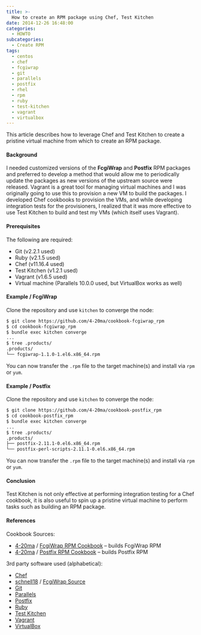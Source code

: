 ```yaml
---
title: >-
  How to create an RPM package using Chef, Test Kitchen
date: 2014-12-26 16:48:00
categories:
  - HOWTO
subcategories:
  - Create RPM
tags:
  - centos
  - chef
  - fcgiwrap
  - git
  - parallels
  - postfix
  - rhel
  - rpm
  - ruby
  - test-kitchen
  - vagrant
  - virtualbox
---
```


This article describes how to leverage Chef and Test Kitchen to create a pristine virtual machine from which to create an RPM package.

#### Background

I needed customized versions of the **FcgiWrap** and **Postfix** RPM packages and preferred to develop a method that would allow me to periodically update the packages as new versions of the upstream source were released. Vagrant is a great tool for managing virtual machines and I was originally going to use this to provision a new VM to build the packages. I developed Chef cookbooks to provision the VMs, and while developing integration tests for the provisioners, I realized that it was more effective to use Test Kitchen to build and test my VMs (which itself uses Vagrant).

<!-- more -->

#### Prerequisites

The following are required:

- Git (v2.2.1 used)
- Ruby (v2.1.5 used)
- Chef (v11.16.4 used)
- Test Kitchen (v1.2.1 used)
- Vagrant (v1.6.5 used)
- Virtual machine (Parallels 10.0.0 used, but VirtualBox works as well)

#### Example / FcgiWrap

Clone the repository and use `kitchen` to converge the node:

```` bash
$ git clone https://github.com/4-20ma/cookbook-fcgiwrap_rpm
$ cd cookbook-fcgiwrap_rpm
$ bundle exec kitchen converge
...
$ tree .products/
.products/
└── fcgiwrap-1.1.0-1.el6.x86_64.rpm
````

You can now transfer the `.rpm` file to the target machine(s) and install via `rpm` or `yum`.

#### Example / Postfix

Clone the repository and use `kitchen` to converge the node:

```` bash
$ git clone https://github.com/4-20ma/cookbook-postfix_rpm
$ cd cookbook-postfix_rpm
$ bundle exec kitchen converge
...
$ tree .products/
.products/
├── postfix-2.11.1-0.el6.x86_64.rpm
└── postfix-perl-scripts-2.11.1-0.el6.x86_64.rpm
````

You can now transfer the `.rpm` file to the target machine(s) and install via `rpm` or `yum`.

#### Conclusion

Test Kitchen is not only effective at performing integration testing for a Chef cookbook, it is also useful to spin up a pristine virtual machine to perform tasks such as building an RPM package.

####  References

Cookbook Sources:

- <nop class="fa fa-github"> [4-20ma](https://github.com/4-20ma) / [FcgiWrap RPM Cookbook](https://github.com/4-20ma/cookbook-fcgiwrap_rpm) – builds FcgiWrap RPM
- <nop class="fa fa-github"> [4-20ma](https://github.com/4-20ma) / [Postfix RPM Cookbook](https://github.com/4-20ma/cookbook-postfix_rpm) – builds Postfix RPM

3rd party software used (alphabetical):

- [Chef](https://www.chef.io)
- <nop class="fa fa-github"> [schnell18](https://github.com/schnell18) / [FcgiWrap Source](https://github.com/schnell18/fcgiwrap)
- [Git](https://git-scm.com)
- [Parallels](http://www.parallels.com)
- [Postfix](http://www.postfix.org)
- [Ruby](https://www.ruby-lang.org/en/)
- [Test Kitchen](http://kitchen.ci)
- [Vagrant](https://www.vagrantup.com)
- [VirtualBox](https://www.virtualbox.org)
